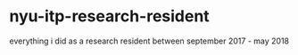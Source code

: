 # nyu-itp-research-resident
everything i did as a research resident between september 2017 - may 2018
